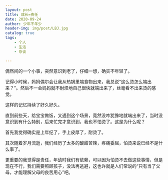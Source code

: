 ```yaml
---
layout: post
title: 成长=责任
date: 2020-09-24
author: 少年不年少
header-img: img/post/LBJ.jpg
catalog: true
tags:
    - 个人
    - 生活
	- 杂谈

---
```


偶然间的一个小事，突然意识到老了，仔细一想，确实不年轻了。

记得小时候，妈妈偶尔会让我从热锅里端食物出来，我总说“这么烫怎么端出来？”。然后不一会妈妈就不耐烦地自己很快就端出来了，丝毫看不出来烫的感觉。

这样的记忆持续了好久好久。

直到前些天，给宝宝做饭，又遇到这个场景，竟然没咋犹豫地就端出来了，当时没意识到有什么特别，后来忙完才意识到，我也不怕烫了。这是为什么呢？

首先我觉得确实是上年纪了，手上皮厚了，耐烫了。

其次随着岁月流逝，我们经历了太多的酸甜苦辣，疼痛委屈，怕烫来说已经不是什么事了。

更重要的我觉得是责任，年幼时我们有依赖，可以因为怕烫不去做这些事情，但是现在不行，我们需要照顾孩子，没法再逃避，这也许就是人们常说的“只有当了父母，才能理解父母的良苦用心”吧。